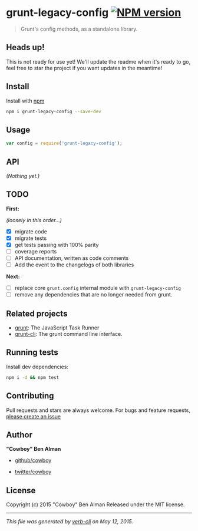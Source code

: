 # grunt-legacy-config [![NPM version](https://badge.fury.io/js/grunt-legacy-config.svg)](http://badge.fury.io/js/grunt-legacy-config)

> Grunt's config methods, as a standalone library.

## Heads up!

This is not ready for use yet! We'll update the readme when it's ready to go, feel free to star the project if you want updates in the meantime!

## Install

Install with [npm](https://www.npmjs.com/)

```bash
npm i grunt-legacy-config --save-dev
```

## Usage

```js
var config = require('grunt-legacy-config');
```

## API

_(Nothing yet.)_

## TODO

**First:**

_(loosely in this order...)_

* [x] migrate code
* [x] migrate tests
* [x] get tests passing with 100% parity
* [ ] coverage reports
* [ ] API documentation, written as code comments
* [ ] Add the event to the changelogs of both libraries

**Next:**

* [ ] replace core `grunt.config` internal module with `grunt-legacy-config`
* [ ] remove any dependencies that are no longer needed from grunt.

## Related projects

* [grunt](http://gruntjs.com/): The JavaScript Task Runner
* [grunt-cli](http://gruntjs.com/): The grunt command line interface.

## Running tests

Install dev dependencies:

```bash
npm i -d && npm test
```

## Contributing

Pull requests and stars are always welcome. For bugs and feature requests, [please create an issue](https://github.com/gruntjs/grunt-legacy-config/issues/new)

## Author

**"Cowboy" Ben Alman**

+ [github/cowboy](https://github.com/cowboy)
* [twitter/cowboy](http://twitter.com/cowboy)

## License

Copyright (c) 2015 "Cowboy" Ben Alman
Released under the MIT license.

***

_This file was generated by [verb-cli](https://github.com/assemble/verb-cli) on May 12, 2015._